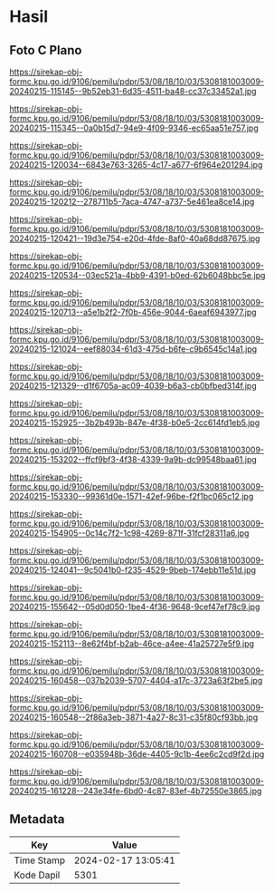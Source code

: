 # Hasil

## Foto C Plano

https://sirekap-obj-formc.kpu.go.id/9106/pemilu/pdpr/53/08/18/10/03/5308181003009-20240215-115145--9b52eb31-6d35-4511-ba48-cc37c33452a1.jpg

https://sirekap-obj-formc.kpu.go.id/9106/pemilu/pdpr/53/08/18/10/03/5308181003009-20240215-115345--0a0b15d7-94e9-4f09-9346-ec65aa51e757.jpg

https://sirekap-obj-formc.kpu.go.id/9106/pemilu/pdpr/53/08/18/10/03/5308181003009-20240215-120034--6843e763-3265-4c17-a677-6f964e201294.jpg

https://sirekap-obj-formc.kpu.go.id/9106/pemilu/pdpr/53/08/18/10/03/5308181003009-20240215-120212--278711b5-7aca-4747-a737-5e461ea8ce14.jpg

https://sirekap-obj-formc.kpu.go.id/9106/pemilu/pdpr/53/08/18/10/03/5308181003009-20240215-120421--19d3e754-e20d-4fde-8af0-40a68dd87675.jpg

https://sirekap-obj-formc.kpu.go.id/9106/pemilu/pdpr/53/08/18/10/03/5308181003009-20240215-120534--03ec521a-4bb9-4391-b0ed-62b6048bbc5e.jpg

https://sirekap-obj-formc.kpu.go.id/9106/pemilu/pdpr/53/08/18/10/03/5308181003009-20240215-120713--a5e1b2f2-7f0b-456e-9044-6aeaf6943977.jpg

https://sirekap-obj-formc.kpu.go.id/9106/pemilu/pdpr/53/08/18/10/03/5308181003009-20240215-121024--eef88034-61d3-475d-b6fe-c9b6545c14a1.jpg

https://sirekap-obj-formc.kpu.go.id/9106/pemilu/pdpr/53/08/18/10/03/5308181003009-20240215-121329--d1f6705a-ac09-4039-b6a3-cb0bfbed314f.jpg

https://sirekap-obj-formc.kpu.go.id/9106/pemilu/pdpr/53/08/18/10/03/5308181003009-20240215-152925--3b2b493b-847e-4f38-b0e5-2cc614fd1eb5.jpg

https://sirekap-obj-formc.kpu.go.id/9106/pemilu/pdpr/53/08/18/10/03/5308181003009-20240215-153202--ffcf9bf3-4f38-4339-9a9b-dc99548baa61.jpg

https://sirekap-obj-formc.kpu.go.id/9106/pemilu/pdpr/53/08/18/10/03/5308181003009-20240215-153330--99361d0e-1571-42ef-96be-f2f1bc065c12.jpg

https://sirekap-obj-formc.kpu.go.id/9106/pemilu/pdpr/53/08/18/10/03/5308181003009-20240215-154905--0c14c7f2-1c98-4269-871f-31fcf28311a6.jpg

https://sirekap-obj-formc.kpu.go.id/9106/pemilu/pdpr/53/08/18/10/03/5308181003009-20240215-124041--9c5041b0-f235-4529-9beb-174ebb11e51d.jpg

https://sirekap-obj-formc.kpu.go.id/9106/pemilu/pdpr/53/08/18/10/03/5308181003009-20240215-155642--05d0d050-1be4-4f36-9648-9cef47ef78c9.jpg

https://sirekap-obj-formc.kpu.go.id/9106/pemilu/pdpr/53/08/18/10/03/5308181003009-20240215-152113--8e62f4bf-b2ab-46ce-a4ee-41a25727e5f9.jpg

https://sirekap-obj-formc.kpu.go.id/9106/pemilu/pdpr/53/08/18/10/03/5308181003009-20240215-160458--037b2039-5707-4404-a17c-3723a63f2be5.jpg

https://sirekap-obj-formc.kpu.go.id/9106/pemilu/pdpr/53/08/18/10/03/5308181003009-20240215-160548--2f86a3eb-3871-4a27-8c31-c35f80cf93bb.jpg

https://sirekap-obj-formc.kpu.go.id/9106/pemilu/pdpr/53/08/18/10/03/5308181003009-20240215-160708--e035948b-36de-4405-9c1b-4ee6c2cd9f2d.jpg

https://sirekap-obj-formc.kpu.go.id/9106/pemilu/pdpr/53/08/18/10/03/5308181003009-20240215-161228--243e34fe-6bd0-4c87-83ef-4b72550e3865.jpg


## Metadata

| Key        | Value               |
| ---------- | ------------------- |
| Time Stamp | 2024-02-17 13:05:41 |
| Kode Dapil | 5301                |




